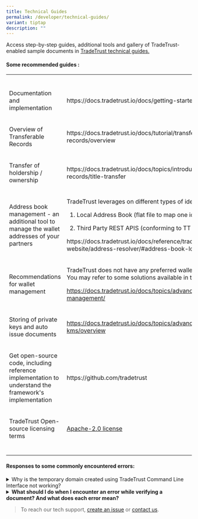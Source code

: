 ```yaml
---
title: Technical Guides
permalink: /developer/technical-guides/
variant: tiptap
description: ""
---
```

<p>Access step-by-step guides, additional tools and gallery of TradeTrust-enabled
sample documents in&nbsp;<a href="https://docs.tradetrust.io/" rel="noopener noreferrer nofollow" target="_blank">TradeTrust technical guides.</a>
</p>
<h4>Some recommended guides :</h4>
<table style="minWidth: 50px">
<colgroup>
<col>
<col>
</colgroup>
<tbody>
<tr>
<td rowspan="1" colspan="1">
<p></p>
</td>
<td rowspan="1" colspan="1">
<p></p>
</td>
</tr>
<tr>
<td rowspan="1" colspan="1">
<p>Documentation and implementation</p>
</td>
<td rowspan="1" colspan="1">
<p><a rel="noopener noreferrer nofollow" target="_blank">https://docs.tradetrust.io/docs/getting-started</a>
</p>
</td>
</tr>
<tr>
<td rowspan="1" colspan="1">
<p>Overview of Transferable Records</p>
</td>
<td rowspan="1" colspan="1">
<p><a rel="noopener noreferrer nofollow" target="_blank">https://docs.tradetrust.io/docs/tutorial/transferable-records/overview</a>
</p>
</td>
</tr>
<tr>
<td rowspan="1" colspan="1">
<p>Transfer of holdership / ownership</p>
</td>
<td rowspan="1" colspan="1">
<p><a rel="noopener noreferrer nofollow" target="_blank">https://docs.tradetrust.io/docs/topics/introduction/transferable-records/title-transfer</a>
</p>
</td>
</tr>
<tr>
<td rowspan="1" colspan="1">
<p>Address book management - an additional tool to manage the wallet addresses
of your partners</p>
</td>
<td rowspan="1" colspan="1">
<p>TradeTrust leverages on different types of identifier resolvers:</p>
<ol data-tight="true" class="tight">
<li>
<p>Local Address Book (flat file to map one identifer to another)</p>
</li>
<li>
<p>Third Party REST APIS (conforming to TT specs)</p>
</li>
</ol>
<p></p>
<p><a rel="noopener noreferrer nofollow" target="_blank">https://docs.tradetrust.io/docs/reference/tradetrust-website/address-resolver/#address-book-local</a>
</p>
</td>
</tr>
<tr>
<td rowspan="1" colspan="1">
<p>Recommendations for wallet management</p>
</td>
<td rowspan="1" colspan="1">
<p>TradeTrust does not have any preferred wallet management. You may refer
to some solutions available in the market:</p>
<p><a href="https://docs.tradetrust.io/docs/topics/advanced/wallet-management/" rel="noopener noreferrer nofollow" target="_blank"><u>https://docs.tradetrust.io/docs/topics/advanced/wallet-management/</u></a>
</p>
</td>
</tr>
<tr>
<td rowspan="1" colspan="1">
<p>Storing of private keys and auto issue documents</p>
</td>
<td rowspan="1" colspan="1">
<p><a href="https://docs.tradetrust.io/docs/topics/advanced/aws-kms/overview" rel="noopener noreferrer nofollow" target="_blank">https://docs.tradetrust.io/docs/topics/advanced/aws-kms/overview</a>
</p>
</td>
</tr>
<tr>
<td rowspan="1" colspan="1">
<p>Get open-source code, including reference implementation to understand
the framework's implementation</p>
</td>
<td rowspan="1" colspan="1">
<p><a rel="noopener noreferrer nofollow" target="_blank">https://github.com/tradetrust</a>
</p>
</td>
</tr>
<tr>
<td rowspan="1" colspan="1">
<p>TradeTrust Open-source licensing terms</p>
</td>
<td rowspan="1" colspan="1">
<p><a href="https://github.com/TradeTrust/tradetrust-website?tab=Apache-2.0-1-ov-file#readme" rel="noopener noreferrer nofollow" target="_blank">Apache-2.0 license</a>
</p>
</td>
</tr>
<tr>
<td rowspan="1" colspan="1">
<p></p>
</td>
<td rowspan="1" colspan="1">
<p></p>
</td>
</tr>
</tbody>
</table>
<p></p>
<h4>Responses to some commonly encountered errors:</h4>
<div data-type="detailGroup" class="isomer-accordion isomer-accordion-white">
<details class="isomer-details">
<summary>Why is the temporary domain created using TradeTrust Command Line Interface
not working?</summary>
<div data-type="detailsContent" class="isomer-details-content">
<p>The temporary domain is only valid for 24 hours.</p>
</div>
</details>
<details class="isomer-details">
<summary><strong>What should I do when I encounter an error while verifying a document? And what does each error mean?</strong>
</summary>
<div data-type="detailsContent" class="isomer-details-content">
<p>There are mainly three types of errors that can occur when verifying a
document:</p>
<ol data-tight="true" class="tight">
<li>
<p><u>Document not issued:</u> TradeTrust checks that the document has been
issued and that its issuance status is in good standing. This error occurs
if the issuer revokes the document or if it has not been issued.</p>
</li>
<li>
<p><u>Document issuer's identity is invalid</u>: TradeTrust validates the
the issuer's idenity. This error occurs if the document was issued by someone
whose identity could not be verified.</p>
</li>
<li>
<p><u>Document has been tampered with</u>: TradeTrust ensures that the document's
contents remain unchanged since its creation, except for data removed using
the built-in obfuscation mechanism. This error occurs if the document's
content has been modified.</p>
</li>
</ol>
<p>If you encounter any of these errors, please contact the <strong>document issuer</strong> for
assistance.</p>
<p></p>
</div>
</details>
</div>
<p></p>
<blockquote>
<p>To reach our tech support, <a href="https://github.com/TradeTrust/tradetrust-core/issues" rel="noopener noreferrer nofollow" target="_blank">create an issue</a> or
<a href="https://form.gov.sg/635f32c5001b2d0011fff09b" rel="noopener noreferrer nofollow" target="_blank">contact us</a>.</p>
</blockquote>
<p></p>
<p></p>
<p></p>